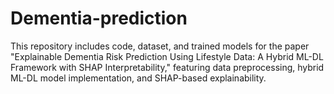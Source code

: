 # Dementia-prediction
This repository includes code, dataset, and trained models for the paper "Explainable Dementia Risk Prediction Using Lifestyle Data: A Hybrid ML-DL Framework with SHAP Interpretability," featuring data preprocessing, hybrid ML-DL model implementation, and SHAP-based explainability.
